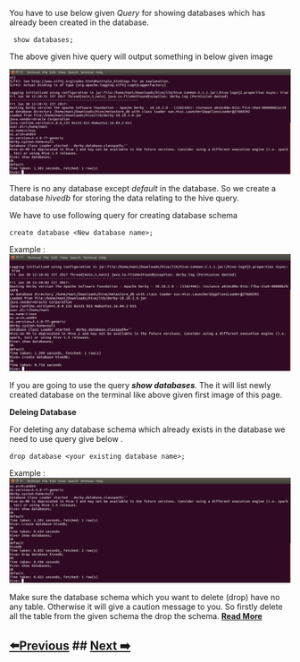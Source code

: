 You have to use below given *Query* for showing databases which has already been created in the database.

```
 show databases;
```
The above given hive query will output something in below given image

![show databases](https://github.com/maniram-yadav/Hive/blob/master/images/showdb.png)

There is no any database except *default* in the database. So we create a database *hivedb* for storing the data relating to the hive query.

We have to use following query for creating database schema

```
create database <New database name>;
```

Example :
![create database hivedata](https://github.com/maniram-yadav/Hive/blob/master/images/createdb.png)

If you are going to use the query **_show databases_**. The it will list newly created database on the terminal like above given first image of this page.

**Deleing Database**

For deleting any database schema which already exists in the database we need to use query give below .
```
drop database <your existing database name>;
```
Example :
![drop database database name](https://github.com/maniram-yadav/Hive/blob/master/images/sdropdb.png)

Make sure the database schema which you want to delete (drop) have no any table. Otherwise it will give a caution message to you. So firstly delete all the table from the given schema the drop the schema. **[Read More]()**

## [:arrow_left:Previous]()                                                   ## [Next :arrow_right:]()
